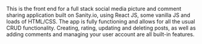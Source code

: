 This is the front end for a full stack social media picture and comment sharing application built on Sanity.io, using React JS, some vanilla JS and loads of HTML/CSS.
The app is fully functioning and allows for all the usual CRUD functionality. Creating, rating, updating and deleting posts, as well as adding comments and managing your user account are all built-in features.
